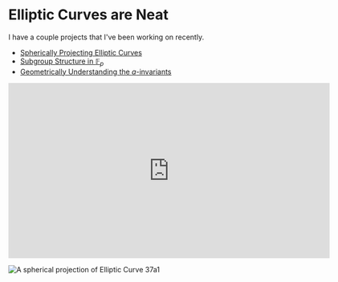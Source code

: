 

# Elliptic Curves are Neat

I have a couple projects that I've been working on recently. 

- [Spherically Projecting Elliptic Curves]()
- [Subgroup Structure in $\mathbb F_p$]()
- [Geometrically Understanding the $a$-invariants]()

<center>
<iframe src='https://gfycat.com/ifr/TediousMajorHawk' frameborder='0' scrolling='no' width='640' height='349' allowfullscreen></iframe>
</center>

![A spherical projection of Elliptic Curve 37a1](https://fat.gfycat.com/TediousMajorHawk.gif)
